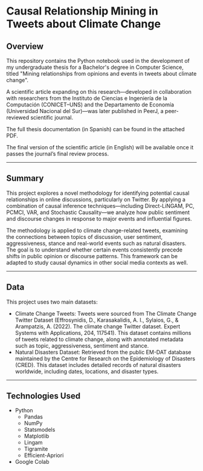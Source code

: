 # Causal Relationship Mining in Tweets about Climate Change

## Overview

This repository contains the Python notebook used in the development of my undergraduate thesis for a Bachelor's degree in Computer Science, titled "Mining relationships from opinions and events in tweets about climate change".

A scientific article expanding on this research—developed in collaboration with researchers from the Instituto de Ciencias e Ingeniería de la Computación (CONICET–UNS) and the Departamento de Economía (Universidad Nacional del Sur)—was later published in PeerJ, a peer-reviewed scientific journal.

The full thesis documentation (in Spanish) can be found in the attached PDF.

The final version of the scientific article (in English) will be available once it passes the journal’s final review process.

---

## Summary

This project explores a novel methodology for identifying potential causal relationships in online discussions, particularly on Twitter. By applying a combination of causal inference techniques—including Direct-LiNGAM, PC, PCMCI, VAR, and Stochastic Causality—we analyze how public sentiment and discourse changes in response to major events and influential figures.

The methodology is applied to climate change-related tweets, examining the connections between topics of discussion, user sentiment, aggressiveness, stance and real-world events such as natural disasters. The goal is to understand whether certain events consistently precede shifts in public opinion or discourse patterns. This framework can be adapted to study causal dynamics in other social media contexts as well.

---

## Data

This project uses two main datasets:

 - Climate Change Tweets: Tweets were sourced from The Climate Change Twitter Dataset
(Effrosynidis, D., Karasakalidis, A. I., Sylaios, G., & Arampatzis, A. (2022). The climate change Twitter dataset. Expert Systems with Applications, 204, 117541). This dataset contains millions of tweets related to climate change, along with annotated metadata such as topic, aggressiveness, sentiment and stance.
 - Natural Disasters Dataset: Retrieved from the public EM-DAT database maintained by the Centre for Research on the Epidemiology of Disasters (CRED). This dataset includes detailed records of natural disasters worldwide, including dates, locations, and disaster types.

---

## Technologies Used
 - Python
   - Pandas
   - NumPy
   - Statsmodels
   - Matplotlib
   - Lingam
   - Tigramite
   - Efficient-Apriori
 - Google Colab